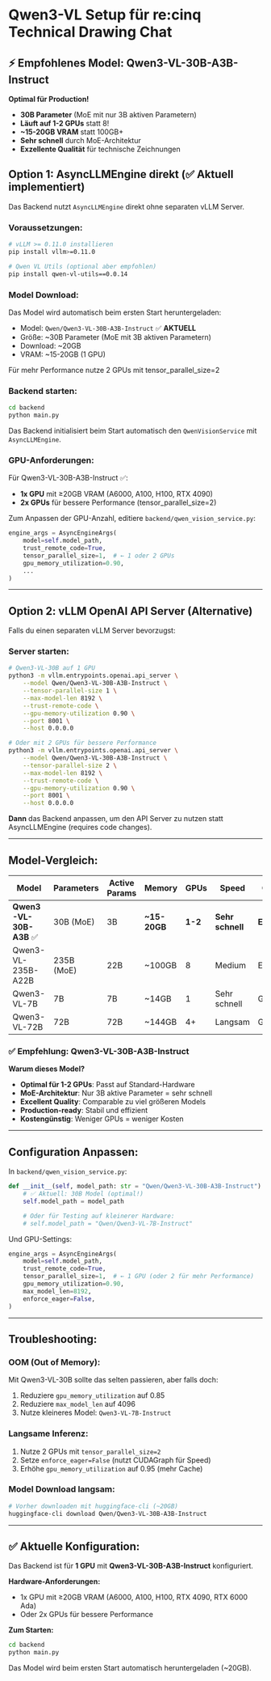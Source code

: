 # Qwen3-VL Setup für re:cinq Technical Drawing Chat

## ⚡ Empfohlenes Model: Qwen3-VL-30B-A3B-Instruct

**Optimal für Production!**
- **30B Parameter** (MoE mit nur 3B aktiven Parametern)
- **Läuft auf 1-2 GPUs** statt 8!
- **~15-20GB VRAM** statt 100GB+
- **Sehr schnell** durch MoE-Architektur
- **Exzellente Qualität** für technische Zeichnungen

## Option 1: AsyncLLMEngine direkt (✅ Aktuell implementiert)

Das Backend nutzt `AsyncLLMEngine` direkt ohne separaten vLLM Server.

### Voraussetzungen:

```bash
# vLLM >= 0.11.0 installieren
pip install vllm>=0.11.0

# Qwen VL Utils (optional aber empfohlen)
pip install qwen-vl-utils==0.0.14
```

### Model Download:

Das Model wird automatisch beim ersten Start heruntergeladen:
- Model: `Qwen/Qwen3-VL-30B-A3B-Instruct` ✅ **AKTUELL**
- Größe: ~30B Parameter (MoE mit 3B aktiven Parametern)
- Download: ~20GB
- VRAM: ~15-20GB (1 GPU)

Für mehr Performance nutze 2 GPUs mit tensor_parallel_size=2

### Backend starten:

```bash
cd backend
python main.py
```

Das Backend initialisiert beim Start automatisch den `QwenVisionService` mit `AsyncLLMEngine`.

### GPU-Anforderungen:

Für Qwen3-VL-30B-A3B-Instruct ✅:
- **1x GPU** mit ≥20GB VRAM (A6000, A100, H100, RTX 4090)
- **2x GPUs** für bessere Performance (tensor_parallel_size=2)

Zum Anpassen der GPU-Anzahl, editiere `backend/qwen_vision_service.py`:

```python
engine_args = AsyncEngineArgs(
    model=self.model_path,
    trust_remote_code=True,
    tensor_parallel_size=1,  # ← 1 oder 2 GPUs
    gpu_memory_utilization=0.90,
    ...
)
```

---

## Option 2: vLLM OpenAI API Server (Alternative)

Falls du einen separaten vLLM Server bevorzugst:

### Server starten:

```bash
# Qwen3-VL-30B auf 1 GPU
python3 -m vllm.entrypoints.openai.api_server \
    --model Qwen/Qwen3-VL-30B-A3B-Instruct \
    --tensor-parallel-size 1 \
    --max-model-len 8192 \
    --trust-remote-code \
    --gpu-memory-utilization 0.90 \
    --port 8001 \
    --host 0.0.0.0

# Oder mit 2 GPUs für bessere Performance
python3 -m vllm.entrypoints.openai.api_server \
    --model Qwen/Qwen3-VL-30B-A3B-Instruct \
    --tensor-parallel-size 2 \
    --max-model-len 8192 \
    --trust-remote-code \
    --gpu-memory-utilization 0.90 \
    --port 8001 \
    --host 0.0.0.0
```

**Dann** das Backend anpassen, um den API Server zu nutzen statt AsyncLLMEngine (requires code changes).

---

## Model-Vergleich:

| Model | Parameters | Active Params | Memory | GPUs | Speed | Quality |
|-------|-----------|---------------|--------|------|-------|---------|
| **Qwen3-VL-30B-A3B** ✅ | 30B (MoE) | 3B | **~15-20GB** | **1-2** | **Sehr schnell** | **Excellent** |
| Qwen3-VL-235B-A22B | 235B (MoE) | 22B | ~100GB | 8 | Medium | Excellent |
| Qwen3-VL-7B | 7B | 7B | ~14GB | 1 | Sehr schnell | Good |
| Qwen3-VL-72B | 72B | 72B | ~144GB | 4+ | Langsam | Great |

### ✅ Empfehlung: Qwen3-VL-30B-A3B-Instruct

**Warum dieses Model?**
- **Optimal für 1-2 GPUs**: Passt auf Standard-Hardware
- **MoE-Architektur**: Nur 3B aktive Parameter = sehr schnell
- **Excellent Quality**: Comparable zu viel größeren Models
- **Production-ready**: Stabil und effizient
- **Kostengünstig**: Weniger GPUs = weniger Kosten

---

## Configuration Anpassen:

In `backend/qwen_vision_service.py`:

```python
def __init__(self, model_path: str = "Qwen/Qwen3-VL-30B-A3B-Instruct"):
    # ✅ Aktuell: 30B Model (optimal!)
    self.model_path = model_path

    # Oder für Testing auf kleinerer Hardware:
    # self.model_path = "Qwen/Qwen3-VL-7B-Instruct"
```

Und GPU-Settings:

```python
engine_args = AsyncEngineArgs(
    model=self.model_path,
    trust_remote_code=True,
    tensor_parallel_size=1,  # ← 1 GPU (oder 2 für mehr Performance)
    gpu_memory_utilization=0.90,
    max_model_len=8192,
    enforce_eager=False,
)
```

---

## Troubleshooting:

### OOM (Out of Memory):
Mit Qwen3-VL-30B sollte das selten passieren, aber falls doch:
1. Reduziere `gpu_memory_utilization` auf 0.85
2. Reduziere `max_model_len` auf 4096
3. Nutze kleineres Model: `Qwen3-VL-7B-Instruct`

### Langsame Inferenz:
1. Nutze 2 GPUs mit `tensor_parallel_size=2`
2. Setze `enforce_eager=False` (nutzt CUDAGraph für Speed)
3. Erhöhe `gpu_memory_utilization` auf 0.95 (mehr Cache)

### Model Download langsam:
```bash
# Vorher downloaden mit huggingface-cli (~20GB)
huggingface-cli download Qwen/Qwen3-VL-30B-A3B-Instruct
```

---

## ✅ Aktuelle Konfiguration:

Das Backend ist für **1 GPU** mit **Qwen3-VL-30B-A3B-Instruct** konfiguriert.

**Hardware-Anforderungen:**
- 1x GPU mit ≥20GB VRAM (A6000, A100, H100, RTX 4090, RTX 6000 Ada)
- Oder 2x GPUs für bessere Performance

**Zum Starten:**
```bash
cd backend
python main.py
```

Das Model wird beim ersten Start automatisch heruntergeladen (~20GB).
